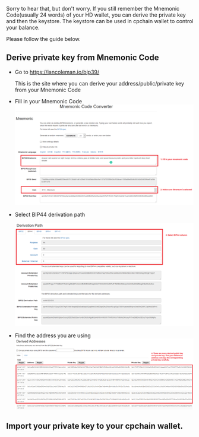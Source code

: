 

Sorry to hear that, but don't worry. If you still remember the Mnemonic Code(usually 24 words) of your HD wallet, you can derive the private key and then the keystore. The keystore can be used in cpchain wallet to  control your balance.

Please follow the guide below.
## Derive private key from Mnemonic Code
-  Go to  https://iancoleman.io/bip39/ 

    This is the site where you can derive your address/public/private key from your Mnemonic Code
- Fill in your  Mnemonic Code
    ![fill your mnemonic code](./res/mnemonic_code.png)

- Select BIP44 derivation path

    ![select bip44 path](./res/select_bip44.png)

- Find the address you are using
    ![find the right address](./res/find_ethereum_address.png)

<!-- ## Export keystore with Go-ethereum.

You get `keystore` by import the private key using `Ethereum Geth program`.

- Download Ethereum Geth from this [link](https://geth.ethereum.org/downloads/), We take Ubuntu platform for example.

- Save your private key string(please remove the '0x' prefix), in a file, like `private_key`.

- Import private key using this command, you are asked to set the passphrase. You get the keystore in your home folder. The file name is prefixed with `UTC` time.

```shell
./geth  account import ./private_key --datadir ~
```
```shell
zzz@ubuntu:~$ ./geth  account import ./private_key --datadir ~
INFO [07-09|22:55:11.462] Maximum peer count                       ETH=25 LES=0 total=25
Your new account is locked with a password. Please give a password. Do not forget this password.
Passphrase:
Repeat passphrase:
Address: {1cefb0364800ff16847a7f80ad7755330accb041}
```
```sh
zzz@ubuntu:~$ ls ./keystore/
UTC--2019-07-10T05-55-12.805083388Z--1cefb0364800ff16847a7f80ad7755330accb041
``` -->
## Import your private key to your cpchain wallet.